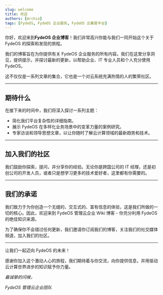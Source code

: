 ```yaml
---
slug: welcome
title: 欢迎
authors: [Archie]
tags: [FydeOS, FydeOS 企业服务, FydeOS 云集管平台]
---
```


你好，欢迎来到**FydeOS 企业博客**！我们非常高兴你能与我们一同开始这个关于 FydeOS 的探索和发现的旅程。

我们的博客旨在为你提供有关 FydeOS 企业服务的所有内容。我们在这里分享洞见，提供提示，并探讨最新的更新，以帮助企业、IT 专业人员和个人充分使用 FydeOS。

这不仅仅是一系列文章的集合，它也是一个对云系统充满热情的人的繁荣社区。

---

## **期待什么**

在接下来的时间中，我们将深入探讨一系列主题：

- 简化我们平台复杂性的详细指南。
- 展示 FydeOS 在多样化业务场景中的变革力量的案例研究。
- 专家访谈和领导思想文章，以让你随时了解云计算领域的最新趋势和技术。

---

## **加入我们的社区**

我们鼓励你探索，提问，并分享你的经验。无论你是跨国公司的 IT 经理，还是初创公司的开发人员，或者只是想学习更多的技术爱好者，这里都有你需要的。

---

## **我们的承诺**

我们致力于为你创造一个无缝的、交互式的、富有信息的体验，这是我们所做的一切的核心。因此，欢迎来到 FydeOS 管理云企业 Wiki 博客 - 你充分利用 FydeOS 的绝佳知识来源。

为了确保你不会错过任何更新，我们邀请你订阅我们的博客，关注我们的社交媒体频道，加入我们的社区。

---

让我们一起迈向 FydeOS 的未来！

感谢你加入这个激动人心的旅程，我们期待着与你交流，向你提供信息，并用驱动云计算世界进步的知识赋予你力量。

*最诚挚的问候，*

*FydeOS 管理云企业团队*
